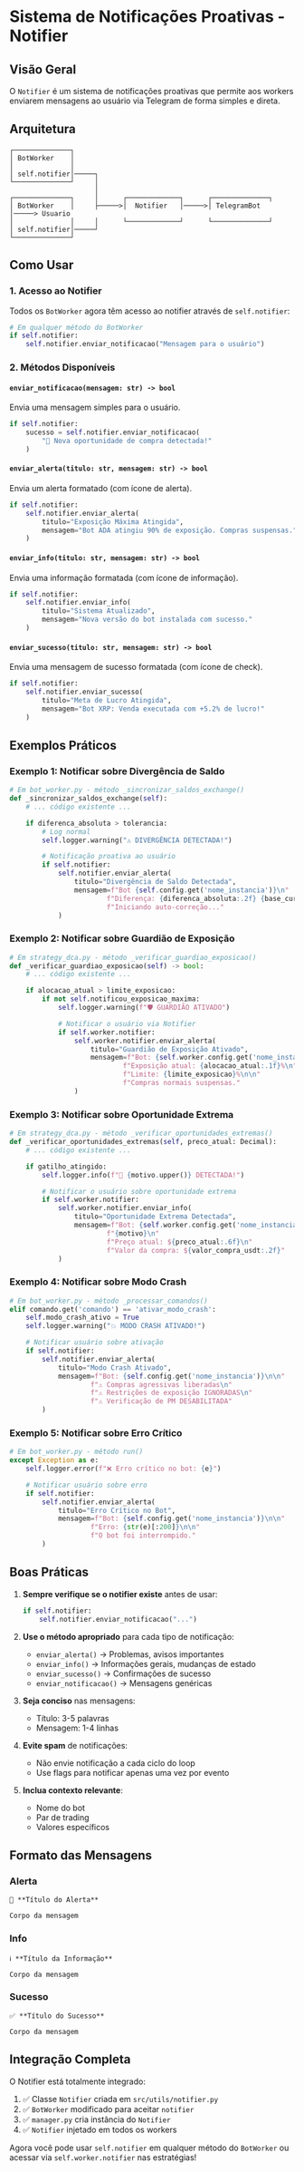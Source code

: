 # Sistema de Notificações Proativas - Notifier

## Visão Geral

O `Notifier` é um sistema de notificações proativas que permite aos workers enviarem mensagens ao usuário via Telegram de forma simples e direta.

## Arquitetura

```
┌──────────────┐
│ BotWorker    │
│              │
│ self.notifier│─────┐
└──────────────┘     │
                     │
┌──────────────┐     │      ┌─────────────┐      ┌──────────────┐
│ BotWorker    │     ├─────>│  Notifier   │─────>│ TelegramBot  │─────> Usuario
│              │     │      └─────────────┘      └──────────────┘
│ self.notifier│─────┘
└──────────────┘
```

## Como Usar

### 1. Acesso ao Notifier

Todos os `BotWorker` agora têm acesso ao notifier através de `self.notifier`:

```python
# Em qualquer método do BotWorker
if self.notifier:
    self.notifier.enviar_notificacao("Mensagem para o usuário")
```

### 2. Métodos Disponíveis

#### `enviar_notificacao(mensagem: str) -> bool`
Envia uma mensagem simples para o usuário.

```python
if self.notifier:
    sucesso = self.notifier.enviar_notificacao(
        "🎯 Nova oportunidade de compra detectada!"
    )
```

#### `enviar_alerta(titulo: str, mensagem: str) -> bool`
Envia um alerta formatado (com ícone de alerta).

```python
if self.notifier:
    self.notifier.enviar_alerta(
        titulo="Exposição Máxima Atingida",
        mensagem="Bot ADA atingiu 90% de exposição. Compras suspensas."
    )
```

#### `enviar_info(titulo: str, mensagem: str) -> bool`
Envia uma informação formatada (com ícone de informação).

```python
if self.notifier:
    self.notifier.enviar_info(
        titulo="Sistema Atualizado",
        mensagem="Nova versão do bot instalada com sucesso."
    )
```

#### `enviar_sucesso(titulo: str, mensagem: str) -> bool`
Envia uma mensagem de sucesso formatada (com ícone de check).

```python
if self.notifier:
    self.notifier.enviar_sucesso(
        titulo="Meta de Lucro Atingida",
        mensagem="Bot XRP: Venda executada com +5.2% de lucro!"
    )
```

## Exemplos Práticos

### Exemplo 1: Notificar sobre Divergência de Saldo

```python
# Em bot_worker.py - método _sincronizar_saldos_exchange()
def _sincronizar_saldos_exchange(self):
    # ... código existente ...

    if diferenca_absoluta > tolerancia:
        # Log normal
        self.logger.warning("⚠️ DIVERGÊNCIA DETECTADA!")

        # Notificação proativa ao usuário
        if self.notifier:
            self.notifier.enviar_alerta(
                titulo="Divergência de Saldo Detectada",
                mensagem=f"Bot {self.config.get('nome_instancia')}\n"
                        f"Diferença: {diferenca_absoluta:.2f} {base_currency}\n"
                        f"Iniciando auto-correção..."
            )
```

### Exemplo 2: Notificar sobre Guardião de Exposição

```python
# Em strategy_dca.py - método _verificar_guardiao_exposicao()
def _verificar_guardiao_exposicao(self) -> bool:
    # ... código existente ...

    if alocacao_atual > limite_exposicao:
        if not self.notificou_exposicao_maxima:
            self.logger.warning(f"🛡️ GUARDIÃO ATIVADO")

            # Notificar o usuário via Notifier
            if self.worker.notifier:
                self.worker.notifier.enviar_alerta(
                    titulo="Guardião de Exposição Ativado",
                    mensagem=f"Bot: {self.worker.config.get('nome_instancia')}\n"
                            f"Exposição atual: {alocacao_atual:.1f}%\n"
                            f"Limite: {limite_exposicao}%\n\n"
                            f"Compras normais suspensas."
                )
```

### Exemplo 3: Notificar sobre Oportunidade Extrema

```python
# Em strategy_dca.py - método _verificar_oportunidades_extremas()
def _verificar_oportunidades_extremas(self, preco_atual: Decimal):
    # ... código existente ...

    if gatilho_atingido:
        self.logger.info(f"🚨 {motivo.upper()} DETECTADA!")

        # Notificar o usuário sobre oportunidade extrema
        if self.worker.notifier:
            self.worker.notifier.enviar_info(
                titulo="Oportunidade Extrema Detectada",
                mensagem=f"Bot: {self.worker.config.get('nome_instancia')}\n"
                        f"{motivo}\n"
                        f"Preço atual: ${preco_atual:.6f}\n"
                        f"Valor da compra: ${valor_compra_usdt:.2f}"
            )
```

### Exemplo 4: Notificar sobre Modo Crash

```python
# Em bot_worker.py - método _processar_comandos()
elif comando.get('comando') == 'ativar_modo_crash':
    self.modo_crash_ativo = True
    self.logger.warning("💥 MODO CRASH ATIVADO!")

    # Notificar usuário sobre ativação
    if self.notifier:
        self.notifier.enviar_alerta(
            titulo="Modo Crash Ativado",
            mensagem=f"Bot: {self.config.get('nome_instancia')}\n\n"
                    f"⚠️ Compras agressivas liberadas\n"
                    f"⚠️ Restrições de exposição IGNORADAS\n"
                    f"⚠️ Verificação de PM DESABILITADA"
        )
```

### Exemplo 5: Notificar sobre Erro Crítico

```python
# Em bot_worker.py - método run()
except Exception as e:
    self.logger.error(f"❌ Erro crítico no bot: {e}")

    # Notificar usuário sobre erro
    if self.notifier:
        self.notifier.enviar_alerta(
            titulo="Erro Crítico no Bot",
            mensagem=f"Bot: {self.config.get('nome_instancia')}\n\n"
                    f"Erro: {str(e)[:200]}\n\n"
                    f"O bot foi interrompido."
        )
```

## Boas Práticas

1. **Sempre verifique se o notifier existe** antes de usar:
   ```python
   if self.notifier:
       self.notifier.enviar_notificacao("...")
   ```

2. **Use o método apropriado** para cada tipo de notificação:
   - `enviar_alerta()` → Problemas, avisos importantes
   - `enviar_info()` → Informações gerais, mudanças de estado
   - `enviar_sucesso()` → Confirmações de sucesso
   - `enviar_notificacao()` → Mensagens genéricas

3. **Seja conciso** nas mensagens:
   - Título: 3-5 palavras
   - Mensagem: 1-4 linhas

4. **Evite spam** de notificações:
   - Não envie notificação a cada ciclo do loop
   - Use flags para notificar apenas uma vez por evento

5. **Inclua contexto relevante**:
   - Nome do bot
   - Par de trading
   - Valores específicos

## Formato das Mensagens

### Alerta
```
🚨 **Título do Alerta**

Corpo da mensagem
```

### Info
```
ℹ️ **Título da Informação**

Corpo da mensagem
```

### Sucesso
```
✅ **Título do Sucesso**

Corpo da mensagem
```

## Integração Completa

O Notifier está totalmente integrado:

1. ✅ Classe `Notifier` criada em `src/utils/notifier.py`
2. ✅ `BotWorker` modificado para aceitar `notifier`
3. ✅ `manager.py` cria instância do `Notifier`
4. ✅ `Notifier` injetado em todos os workers

Agora você pode usar `self.notifier` em qualquer método do `BotWorker` ou acessar via `self.worker.notifier` nas estratégias!
